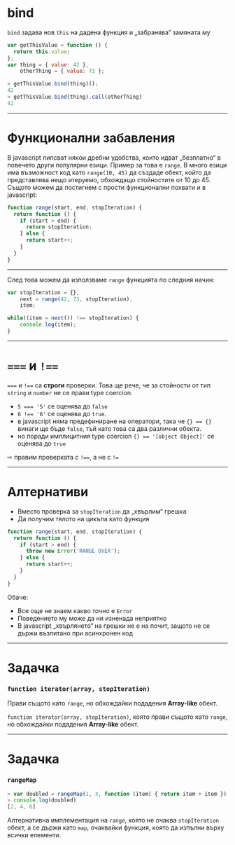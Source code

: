 # bind

`bind` задава нов `this` на дадена функция и „забранява“ замяната му

```javascript
var getThisValue = function () {
  return this.value;
};
var thing = { value: 42 },
    otherThing = { value: 73 };
```

```javascript
> getThisValue.bind(thing)();
42
> getThisValue.bind(thing).call(otherThing)
42
```

---

# Функционални забавления

В javascript липсват някои дребни удобства, които идват „безплатно“ в повечето други популярни езици. Пример за това е `range`. В много езици има възможност код като `range(10, 45)` да създаде обект, който да представлява нещо итеруемо, обхождащо стойностите от 10 до 45. Същото можем да постигнем с прости функционални похвати и в javascript:

```javascript
function range(start, end, stopIteration) {
  return function () {
    if (start > end) {
      return stopIteration;
    } else {
      return start++;
    }
  }
}
```

---

След това можем да използваме `range` функцията по следния начин:

```javascript
var stopIteration = {},
    next = range(42, 73, stopIteration),
    item;

while((item = next()) !== stopIteration) {
    console.log(item);
}
```

---

# `===` и `!==`

`===` и `!==` са **строги** проверки. Това ще рече, че за стойности от тип `string` и `number` не се прави type coercion.

* `5 === '5'` се оценява до `false`
* `6 !== '6'` се оценява до `true`.
* в javascript няма предефиниране на оператори, така че `{} == {}` винаги ще бъде `false`, тъй като това са два различни обекта.
* но поради имплицитния type coercion `{} == '[object Object]'` се оценява до `true`

⇨ правим проверката с `!==`, а не с `!=`

---

# Алтернативи

* Вместо проверка за `stopIteration` да „хвърлим“ грешка
* Да получим тялото на цикъла като функция

```javascript
function range(start, end, stopIteration) {
  return function () {
    if (start > end) {
      throw new Error('RANGE OVER');
    } else {
      return start++;
    }
  }
}
```

Обаче:
* Все още не знаем какво точно е `Error`
* Поведението му може да ни изненада неприятно
* В javascript „хвърлянето“ на грешки не е на почит, защото не се държи възпитано при асинхронен код

---

# Задачка
### `function iterator(array, stopIteration)`

Прави същото като `range`, но обхождайки подадения **Array-like** обект.

`function iterator(array, stopIteration)`, която прави същото като `range`, но обхождайки подадения **Array-like** обект.

---

# Задачка
### `rangeMap`


```javascript
> var doubled = rangeMap(1, 3, function (item) { return item + item });
> console.log(doubled)
[2, 4, 6]
```
Алтернативна имплементация на `range`, която не очаква `stopIteration` обект, а се държи като `map`, очаквайки функция, която да изпълни върху всички елементи.
